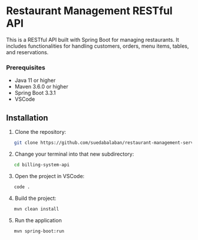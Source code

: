 # Restaurant Management RESTful API

This is a RESTful API built with Spring Boot for managing restaurants. It includes functionalities for handling customers, orders, menu items, tables, and reservations.


### Prerequisites

- Java 11 or higher
- Maven 3.6.0 or higher
- Spring Boot 3.3.1
- VSCode





## Installation
1. Clone the repository:
```bash
   git clone https://github.com/suedabalaban/restaurant-management-service
```
2. Change your terminal into that new subdirectory:
```bash
   cd billing-system-api
``` 
3. Open the project in VSCode:
```bash
   code .
``` 
4. Build the project:
```bash
   mvn clean install
```    
5. Run the application
```bash
   mvn spring-boot:run
```  

